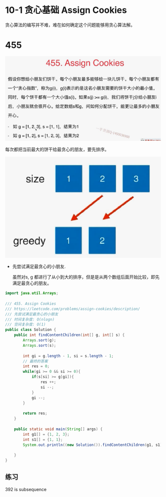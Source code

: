 # 10-1 贪心基础 Assign Cookies

贪心算法的编写并不难，难在如何确定这个问题能够用贪心算法解。

# 455

![1542720110008](assets/1542720110008.png)

每次都把当前最大的饼干给最贪心的朋友，要先排序。

![1542720775336](assets/1542720775336.png)

- 先尝试满足最贪心的小朋友.

  虽然对s, g 都进行了从小到大的排序，但是是从两个数组后面开始比较，即先满足最贪心的朋友。

```java
import java.util.Arrays;

/// 455. Assign Cookies
/// https://leetcode.com/problems/assign-cookies/description/
/// 先尝试满足最贪心的小朋友
/// 时间复杂度: O(nlogn)
/// 空间复杂度: O(1)
public class Solution {
    public int findContentChildren(int[] g, int[] s) {
        Arrays.sort(g);
        Arrays.sort(s);

        int gi = g.length - 1, si = s.length - 1;
        // 最终的答案
        int res = 0;
        while(gi >= 0 && si >= 0){
            if(s[si] >= g[gi]){
                res ++;
                si --;
            }
            gi --;
        }

        return res;
    }

    public static void main(String[] args) {
        int g1[] = {1, 2, 3};
        int s1[] = {1, 1};
        System.out.println((new Solution()).findContentChildren(g1, s1));

    }
}
```

## 练习

392 is subsequence

